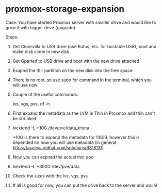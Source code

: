 # proxmox-storage-expansion

Case: You have started Proxmox server with smaller drive and would like to grow it with bigger drive (upgrade).

Steps:
1) Get Clonezilla to USB drive (use Rufus, etc. for bootable USB), boot and make disk clone to new disk
2) Get Gparted to USB drive and boot with the new drive attached
3) Exapnd the thir partiiton on the new disk into the free space
4) There is no root, so use sudo for command in the terminal, which you will use now
5) Couple of the useful commands:
   
   lvs,
   vgs,
   pvs,
   df -h
   
7) First expand the metadata as the LVM is Thin in Proxmox and thin can't be shrinked
8) lvextend -L +10G /dev/pve/data_tmeta

   +10G is there to expand the metadata for 10GiB, however this is depended on how you will use metadata (in general https://access.redhat.com/solutions/6318131)

10) Now you can expnad the actual thin pool
11) lvextend -L +300G /dev/pve/data
12) Check the sizes with the lvs, vgs, pvs
13) If all is good for now, you can put the drive back to the server and woila!
